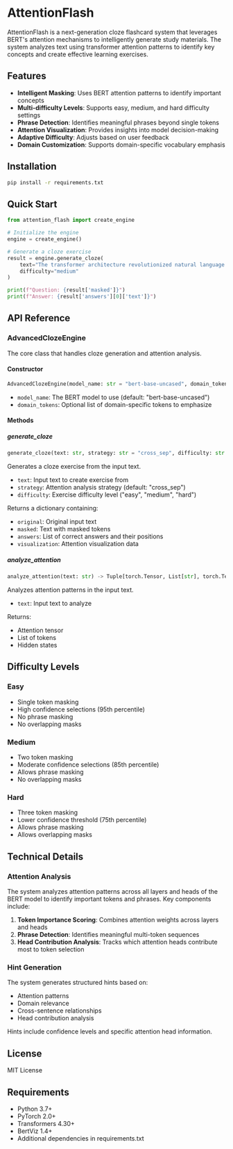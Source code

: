 # AttentionFlash

AttentionFlash is a next-generation cloze flashcard system that leverages BERT's attention mechanisms to intelligently generate study materials. The system analyzes text using transformer attention patterns to identify key concepts and create effective learning exercises.

## Features

- **Intelligent Masking**: Uses BERT attention patterns to identify important concepts
- **Multi-difficulty Levels**: Supports easy, medium, and hard difficulty settings
- **Phrase Detection**: Identifies meaningful phrases beyond single tokens
- **Attention Visualization**: Provides insights into model decision-making
- **Adaptive Difficulty**: Adjusts based on user feedback
- **Domain Customization**: Supports domain-specific vocabulary emphasis

## Installation

```bash
pip install -r requirements.txt
```

## Quick Start

```python
from attention_flash import create_engine

# Initialize the engine
engine = create_engine()

# Generate a cloze exercise
result = engine.generate_cloze(
    text="The transformer architecture revolutionized natural language processing.",
    difficulty="medium"
)

print(f"Question: {result['masked']}")
print(f"Answer: {result['answers'][0]['text']}")
```

## API Reference

### AdvancedClozeEngine

The core class that handles cloze generation and attention analysis.

#### Constructor

```python
AdvancedClozeEngine(model_name: str = "bert-base-uncased", domain_tokens: Optional[List[str]] = None)
```

- `model_name`: The BERT model to use (default: "bert-base-uncased")
- `domain_tokens`: Optional list of domain-specific tokens to emphasize

#### Methods

##### generate_cloze

```python
generate_cloze(text: str, strategy: str = "cross_sep", difficulty: str = "medium") -> Dict
```

Generates a cloze exercise from the input text.

- `text`: Input text to create exercise from
- `strategy`: Attention analysis strategy (default: "cross_sep")
- `difficulty`: Exercise difficulty level ("easy", "medium", "hard")

Returns a dictionary containing:
- `original`: Original input text
- `masked`: Text with masked tokens
- `answers`: List of correct answers and their positions
- `visualization`: Attention visualization data

##### analyze_attention

```python
analyze_attention(text: str) -> Tuple[torch.Tensor, List[str], torch.Tensor]
```

Analyzes attention patterns in the input text.

- `text`: Input text to analyze

Returns:
- Attention tensor
- List of tokens
- Hidden states

## Difficulty Levels

### Easy
- Single token masking
- High confidence selections (95th percentile)
- No phrase masking
- No overlapping masks

### Medium
- Two token masking
- Moderate confidence selections (85th percentile)
- Allows phrase masking
- No overlapping masks

### Hard
- Three token masking
- Lower confidence threshold (75th percentile)
- Allows phrase masking
- Allows overlapping masks

## Technical Details

### Attention Analysis

The system analyzes attention patterns across all layers and heads of the BERT model to identify important tokens and phrases. Key components include:

1. **Token Importance Scoring**: Combines attention weights across layers and heads
2. **Phrase Detection**: Identifies meaningful multi-token sequences
3. **Head Contribution Analysis**: Tracks which attention heads contribute most to token selection

### Hint Generation

The system generates structured hints based on:

- Attention patterns
- Domain relevance
- Cross-sentence relationships
- Head contribution analysis

Hints include confidence levels and specific attention head information.

## License

MIT License

## Requirements

- Python 3.7+
- PyTorch 2.0+
- Transformers 4.30+
- BertViz 1.4+
- Additional dependencies in requirements.txt